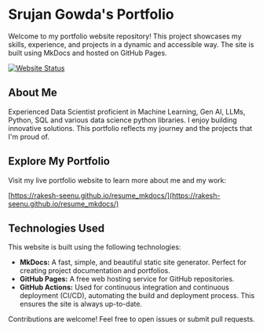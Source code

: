# Srujan Gowda's Portfolio

Welcome to my portfolio website repository! This project showcases my skills, experience, and projects in a dynamic and accessible way. The site is built using MkDocs and hosted on GitHub Pages.

[![Website Status](https://img.shields.io/website?up_message=Live&down_message=Offline&url=https%3A%2F%2Frakesh-seenu.github.io%2Fresume_mkdocs%2F)](https://github.com/SrujanGowda1998)  

## About Me

Experienced Data Scientist proficient in Machine Learning, Gen AI, LLMs, Python, SQL and various data science python libraries. I enjoy building innovative solutions. This portfolio reflects my journey and the projects that I'm proud of.

## Explore My Portfolio

Visit my live portfolio website to learn more about me and my work:

[https://rakesh-seenu.github.io/resume_mkdocs/](https://rakesh-seenu.github.io/resume_mkdocs/) 

## Technologies Used

This website is built using the following technologies:

* **MkDocs:** A fast, simple, and beautiful static site generator.  Perfect for creating project documentation and portfolios.
* **GitHub Pages:** A free web hosting service for GitHub repositories.
* **GitHub Actions:**  Used for continuous integration and continuous deployment (CI/CD), automating the build and deployment process.  This ensures the site is always up-to-date.

Contributions are welcome! Feel free to open issues or submit pull requests.

